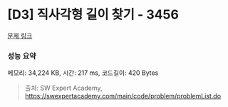 # [D3] 직사각형 길이 찾기 - 3456 

[문제 링크](https://swexpertacademy.com/main/code/problem/problemDetail.do?contestProbId=AWFPmsqqALwDFAV0) 

### 성능 요약

메모리: 34,224 KB, 시간: 217 ms, 코드길이: 420 Bytes



> 출처: SW Expert Academy, https://swexpertacademy.com/main/code/problem/problemList.do